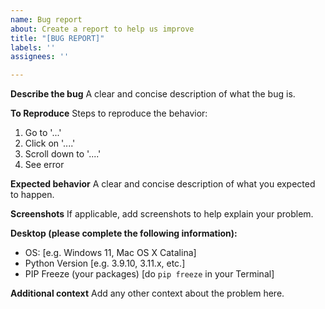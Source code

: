 ```yaml
---
name: Bug report
about: Create a report to help us improve
title: "[BUG REPORT]"
labels: ''
assignees: ''

---
```


**Describe the bug**
A clear and concise description of what the bug is.

**To Reproduce**
Steps to reproduce the behavior:
1. Go to '...'
2. Click on '....'
3. Scroll down to '....'
4. See error

**Expected behavior**
A clear and concise description of what you expected to happen.

**Screenshots**
If applicable, add screenshots to help explain your problem.

**Desktop (please complete the following information):**
 - OS: [e.g. Windows 11, Mac OS X Catalina]
 - Python Version [e.g. 3.9.10, 3.11.x, etc.]
 - PIP Freeze (your packages) [do `pip freeze` in your Terminal]

**Additional context**
Add any other context about the problem here.
